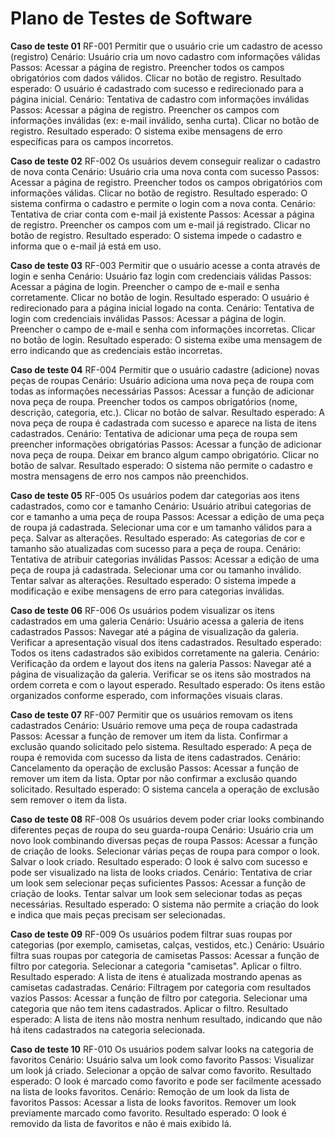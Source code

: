 # Plano de Testes de Software

**Caso de teste 01**
RF-001 Permitir que o usuário crie um cadastro de acesso (registro)
Cenário: Usuário cria um novo cadastro com informações válidas
Passos:
Acessar a página de registro.
Preencher todos os campos obrigatórios com dados válidos.
Clicar no botão de registro.
Resultado esperado: O usuário é cadastrado com sucesso e redirecionado para a página inicial.
Cenário: Tentativa de cadastro com informações inválidas
Passos:
Acessar a página de registro.
Preencher os campos com informações inválidas (ex: e-mail inválido, senha curta).
Clicar no botão de registro.
Resultado esperado: O sistema exibe mensagens de erro específicas para os campos incorretos.

**Caso de teste 02**
RF-002 Os usuários devem conseguir realizar o cadastro de nova conta
Cenário: Usuário cria uma nova conta com sucesso
Passos:
Acessar a página de registro.
Preencher todos os campos obrigatórios com informações válidas.
Clicar no botão de registro.
Resultado esperado: O sistema confirma o cadastro e permite o login com a nova conta.
Cenário: Tentativa de criar conta com e-mail já existente
Passos:
Acessar a página de registro.
Preencher os campos com um e-mail já registrado.
Clicar no botão de registro.
Resultado esperado: O sistema impede o cadastro e informa que o e-mail já está em uso.

**Caso de teste 03**
RF-003 Permitir que o usuário acesse a conta através de login e senha
Cenário: Usuário faz login com credenciais válidas
Passos:
Acessar a página de login.
Preencher o campo de e-mail e senha corretamente.
Clicar no botão de login.
Resultado esperado: O usuário é redirecionado para a página inicial logado na conta.
Cenário: Tentativa de login com credenciais inválidas
Passos:
Acessar a página de login.
Preencher o campo de e-mail e senha com informações incorretas.
Clicar no botão de login.
Resultado esperado: O sistema exibe uma mensagem de erro indicando que as credenciais estão incorretas.

**Caso de teste 04**
RF-004 Permitir que o usuário cadastre (adicione) novas peças de roupas
Cenário: Usuário adiciona uma nova peça de roupa com todas as informações necessárias
Passos:
Acessar a função de adicionar nova peça de roupa.
Preencher todos os campos obrigatórios (nome, descrição, categoria, etc.).
Clicar no botão de salvar.
Resultado esperado: A nova peça de roupa é cadastrada com sucesso e aparece na lista de itens cadastrados.
Cenário: Tentativa de adicionar uma peça de roupa sem preencher informações obrigatórias
Passos:
Acessar a função de adicionar nova peça de roupa.
Deixar em branco algum campo obrigatório.
Clicar no botão de salvar.
Resultado esperado: O sistema não permite o cadastro e mostra mensagens de erro nos campos não preenchidos.

**Caso de teste 05**
RF-005 Os usuários podem dar categorias aos itens cadastrados, como cor e tamanho
Cenário: Usuário atribui categorias de cor e tamanho a uma peça de roupa
Passos:
Acessar a edição de uma peça de roupa já cadastrada.
Selecionar uma cor e um tamanho válidos para a peça.
Salvar as alterações.
Resultado esperado: As categorias de cor e tamanho são atualizadas com sucesso para a peça de roupa.
Cenário: Tentativa de atribuir categorias inválidas
Passos:
Acessar a edição de uma peça de roupa já cadastrada.
Selecionar uma cor ou tamanho inválido.
Tentar salvar as alterações.
Resultado esperado: O sistema impede a modificação e exibe mensagens de erro para categorias inválidas.

**Caso de teste 06**
RF-006 Os usuários podem visualizar os itens cadastrados em uma galeria
Cenário: Usuário acessa a galeria de itens cadastrados
Passos:
Navegar até a página de visualização da galeria.
Verificar a apresentação visual dos itens cadastrados.
Resultado esperado: Todos os itens cadastrados são exibidos corretamente na galeria.
Cenário: Verificação da ordem e layout dos itens na galeria
Passos:
Navegar até a página de visualização da galeria.
Verificar se os itens são mostrados na ordem correta e com o layout esperado.
Resultado esperado: Os itens estão organizados conforme esperado, com informações visuais claras.

**Caso de teste 07**
RF-007 Permitir que os usuários removam os itens cadastrados
Cenário: Usuário remove uma peça de roupa cadastrada
Passos:
Acessar a função de remover um item da lista.
Confirmar a exclusão quando solicitado pelo sistema.
Resultado esperado: A peça de roupa é removida com sucesso da lista de itens cadastrados.
Cenário: Cancelamento da operação de exclusão
Passos:
Acessar a função de remover um item da lista.
Optar por não confirmar a exclusão quando solicitado.
Resultado esperado: O sistema cancela a operação de exclusão sem remover o item da lista.

**Caso de teste 08**
RF-008 Os usuários devem poder criar looks combinando diferentes peças de roupa do seu guarda-roupa
Cenário: Usuário cria um novo look combinando diversas peças de roupa
Passos:
Acessar a função de criação de looks.
Selecionar várias peças de roupa para compor o look.
Salvar o look criado.
Resultado esperado: O look é salvo com sucesso e pode ser visualizado na lista de looks criados.
Cenário: Tentativa de criar um look sem selecionar peças suficientes
Passos:
Acessar a função de criação de looks.
Tentar salvar um look sem selecionar todas as peças necessárias.
Resultado esperado: O sistema não permite a criação do look e indica que mais peças precisam ser selecionadas.

**Caso de teste 09**
RF-009 Os usuários podem filtrar suas roupas por categorias (por exemplo, camisetas, calças, vestidos, etc.)
Cenário: Usuário filtra suas roupas por categoria de camisetas
Passos:
Acessar a função de filtro por categoria.
Selecionar a categoria "camisetas".
Aplicar o filtro.
Resultado esperado: A lista de itens é atualizada mostrando apenas as camisetas cadastradas.
Cenário: Filtragem por categoria com resultados vazios
Passos:
Acessar a função de filtro por categoria.
Selecionar uma categoria que não tem itens cadastrados.
Aplicar o filtro.
Resultado esperado: A lista de itens não mostra nenhum resultado, indicando que não há itens cadastrados na categoria selecionada.

**Caso de teste 10**
RF-010 Os usuários podem salvar looks na categoria de favoritos
Cenário: Usuário salva um look como favorito
Passos:
Visualizar um look já criado.
Selecionar a opção de salvar como favorito.
Resultado esperado: O look é marcado como favorito e pode ser facilmente acessado na lista de looks favoritos.
Cenário: Remoção de um look da lista de favoritos
Passos:
Acessar a lista de looks favoritos.
Remover um look previamente marcado como favorito.
Resultado esperado: O look é removido da lista de favoritos e não é mais exibido lá.
